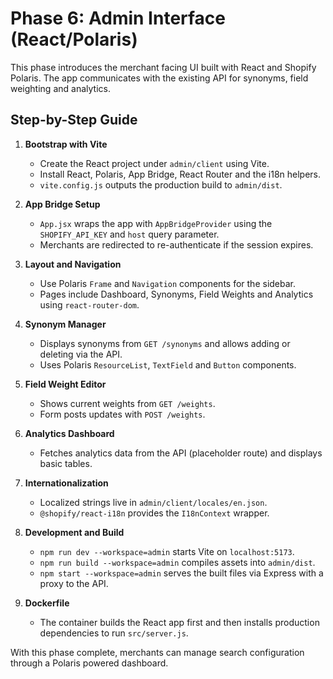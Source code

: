 # Phase 6: Admin Interface (React/Polaris)

This phase introduces the merchant facing UI built with React and Shopify Polaris. The app communicates with the existing API for synonyms, field weighting and analytics.

## Step-by-Step Guide

1. **Bootstrap with Vite**
   - Create the React project under `admin/client` using Vite.
   - Install React, Polaris, App Bridge, React Router and the i18n helpers.
   - `vite.config.js` outputs the production build to `admin/dist`.

2. **App Bridge Setup**
   - `App.jsx` wraps the app with `AppBridgeProvider` using the `SHOPIFY_API_KEY` and `host` query parameter.
   - Merchants are redirected to re-authenticate if the session expires.

3. **Layout and Navigation**
   - Use Polaris `Frame` and `Navigation` components for the sidebar.
   - Pages include Dashboard, Synonyms, Field Weights and Analytics using `react-router-dom`.

4. **Synonym Manager**
   - Displays synonyms from `GET /synonyms` and allows adding or deleting via the API.
   - Uses Polaris `ResourceList`, `TextField` and `Button` components.

5. **Field Weight Editor**
   - Shows current weights from `GET /weights`.
   - Form posts updates with `POST /weights`.

6. **Analytics Dashboard**
   - Fetches analytics data from the API (placeholder route) and displays basic tables.

7. **Internationalization**
   - Localized strings live in `admin/client/locales/en.json`.
   - `@shopify/react-i18n` provides the `I18nContext` wrapper.

8. **Development and Build**
   - `npm run dev --workspace=admin` starts Vite on `localhost:5173`.
   - `npm run build --workspace=admin` compiles assets into `admin/dist`.
   - `npm start --workspace=admin` serves the built files via Express with a proxy to the API.

9. **Dockerfile**
   - The container builds the React app first and then installs production dependencies to run `src/server.js`.

With this phase complete, merchants can manage search configuration through a Polaris powered dashboard.
